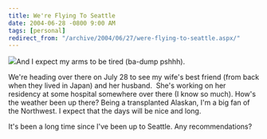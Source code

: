 ```yaml
---
title: We're Flying To Seattle
date: 2004-06-28 -0800 9:00 AM
tags: [personal]
redirect_from: "/archive/2004/06/27/were-flying-to-seattle.aspx/"
---
```


![](/images/seattle.jpg)And I expect my arms to be tired (ba-dump
pshhh).

We're heading over there on July 28 to see my wife's best friend (from
back when they lived in Japan) and her husband.  She's working on her
residency at some hospital somewhere over there (I know so much). How's
the weather been up there? Being a transplanted Alaskan, I'm a big fan
of the Northwest. I expect that the days will be nice and long. 

It's been a long time since I've been up to Seattle. Any
recommendations?

